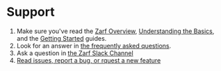 # Support

1. Make sure you've read the [Zarf Overview](./0-zarf-overview.md), [Understanding the Basics](./1-understand-the-basics.md), and the [Getting Started](./3-getting-started.md) guides. 
2. Look for an answer in [the frequently asked questions](./9-faq.md).
3. Ask a question in [the Zarf Slack Channel](https://kubernetes.slack.com/archives/C03B6BJAUJ3)
4. [Read issues, report a bug, or rquest a new feature](https://github.com/defenseunicorns/zarf/issues)